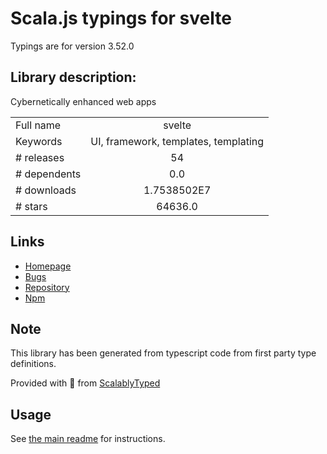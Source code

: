 
# Scala.js typings for svelte

Typings are for version 3.52.0

## Library description:
Cybernetically enhanced web apps

|                    |                 |
| ------------------ | :-------------: |
| Full name          | svelte |
| Keywords           | UI, framework, templates, templating |
| # releases         | 54 |
| # dependents       | 0.0 |
| # downloads        | 1.7538502E7 |
| # stars            | 64636.0 |

## Links
- [Homepage](https://svelte.dev)
- [Bugs](https://github.com/sveltejs/svelte/issues)
- [Repository](https://github.com/sveltejs/svelte)
- [Npm](https://www.npmjs.com/package/svelte)
    


## Note
This library has been generated from typescript code from first party type definitions.

Provided with :purple_heart: from [ScalablyTyped](https://github.com/oyvindberg/ScalablyTyped)

## Usage
See [the main readme](../../readme.md) for instructions.


